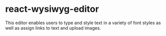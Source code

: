 # react-wysiwyg-editor
This editor enables users to type and style text in a variety of font styles as well as assign links to text and upload images.

